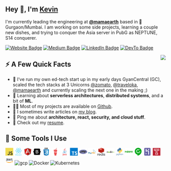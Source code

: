 <h2>Hey 👋, I'm <a href="https://kevinsolomon.com/">Kevin</a></h2>
<p>I'm currently leading the engineering at <strong><a href="https://www.mamaearth.in/">@mamaearth</a></strong> based in 🌁 Gurgaon/Mumbai. I am working on some side projects, learning a couple new dishes, and trying to conquer the Asia server in PubG as  NEPTUNE, S14 conquerer.</p>
<p><a href="https://kevinsolomon.com"><img src="https://img.shields.io/badge/-kevinsolomon.com-4E69C8?style=flat-square&amp;labelColor=4E69C8&amp;logo=Firefox&amp;link=https://kevinsolomon.com" alt="Website Badge"></a> <a href="https://medium.com/@iamkevinsolomon"><img src="https://img.shields.io/badge/-@iamkevinsolomon-14c767?style=flat-square&amp;labelColor=14c767&amp;logo=Medium&amp;link=https://medium.com/@iamkevinsolomon" alt="Medium Badge"></a> <a href="https://www.linkedin.com/in/kevthedev/"><img src="https://img.shields.io/badge/-@kevthedev-0077B5?style=flat-square&amp;labelColor=0077B5&amp;logo=LinkedIn&amp;link=https://www.linkedin.com/in/kevthedev/" alt="LinkedIn Badge"></a> <a href="https://dev.to/ikevinsolomon"><img src="https://img.shields.io/badge/-@ikevinsolomon-0A0A0A?style=flat-square&amp;labelColor=0A0A0A&amp;logo=dev.to&amp;link=https://dev.to/ikevinsolomon" alt="DevTo Badge"></a></p>
<img align="right" src="https://media1.giphy.com/media/13HgwGsXF0aiGY/giphy.gif" />
<h2>⚡️ A Few Quick Facts</h2>
<ul>
  <li>🔭 I’ve run my own ed-tech start up in my early days GyanCentral (GC),  scaled the tech stacks at 3 Unicorns <a href="https://www.zomato.com">@zomato</a>, <a href="https://www.traveloka.com">@traveloka</a>, <a href="https://mamaearth.in">@mamaearth</a> and currently scaling the next one in the making ;)</li>
<li>🧐 Learning about <strong>serverless architectures</strong>, <strong>distributed systems</strong>, and a bit of <strong>ML</strong>.</li>
<li>👨‍💻 Most of my projects are available on <a href="https://github.com/ikevinsolomon">Github</a>.</li>
<li>📝 I sometimes write articles on <a href="https://kevinsolomon.com">my blog</a>.</li>
<li>💬 Ping me about <strong>architecture, react, security, and cloud stuff</strong>.</li>
<li>📙 Check out my <a href="https://www.kevinsolomon.com/resume/resume.pdf">resume</a>.</li>
</ul>

<h2>🚀 Some Tools I Use</h2>
<p align="left">
<img src="https://raw.githubusercontent.com/devicons/devicon/master/icons/javascript/javascript-original.svg" alt="javascript" width="25" height="25" />
<img src="https://raw.githubusercontent.com/devicons/devicon/master/icons/react/react-original-wordmark.svg" alt="react" width="25" height="25" />
<img src="https://raw.githubusercontent.com/devicons/devicon/master/icons/angularjs/angularjs-original.svg" alt="angular-js" width="25" height="25" />
<img src="https://raw.githubusercontent.com/devicons/devicon/master/icons/bootstrap/bootstrap-plain.svg" alt="bootstrap" width="25" height="25" />
<img src="https://raw.githubusercontent.com/devicons/devicon/master/icons/css3/css3-original-wordmark.svg" alt="css3" width="25" height="25" />
<img src="https://raw.githubusercontent.com/devicons/devicon/master/icons/gulp/gulp-plain.svg" alt="gulp" width="25" height="25" />
<img src="https://raw.githubusercontent.com/devicons/devicon/master/icons/java/java-original-wordmark.svg" alt="java" width="25" height="25" />
<img src="https://raw.githubusercontent.com/devicons/devicon/master/icons/typescript/typescript-original.svg" alt="typescript" width="25" height="25" />
<img src="https://raw.githubusercontent.com/devicons/devicon/master/icons/php/php-original.svg" alt="php" width="25" height="25" />
<img src="https://raw.githubusercontent.com/devicons/devicon/master/icons/mysql/mysql-original-wordmark.svg" alt="mysql" width="25" height="25" />
<img src="https://raw.githubusercontent.com/devicons/devicon/master/icons/redis/redis-original-wordmark.svg" alt="redis" width="25" height="25" />
<img src="https://raw.githubusercontent.com/devicons/devicon/master/icons/nodejs/nodejs-original-wordmark.svg" alt="nodejs" width="25" height="25" />
<img src="https://raw.githubusercontent.com/devicons/devicon/master/icons/python/python-original-wordmark.svg" alt="python" width="25" height="25" />
<img src="https://raw.githubusercontent.com/devicons/devicon/master/icons/nginx/nginx-original.svg" alt="nginx" width="25" height="25" />
<img src="https://raw.githubusercontent.com/devicons/devicon/master/icons/cucumber/cucumber-plain.svg" alt="cucumber" width="25" height="25" />
<img src="https://raw.githubusercontent.com/devicons/devicon/master/icons/heroku/heroku-plain.svg" alt="heroku" width="25" height="25" />
<img src="https://raw.githubusercontent.com/devicons/devicon/master/icons/travis/travis-plain.svg" alt="travis" width="25" height="25" />
<img src="https://raw.githubusercontent.com/github/explore/80688e429a7d4ef2fca1e82350fe8e3517d3494d/topics/aws/aws.png" alt="aws" width="25" height="25" />
<img src="https://www.vectorlogo.zone/logos/google_cloud/google_cloud-icon.svg" alt="gcp" width="25" height="25" />
<img src="https://devicons.github.io/devicon/devicon.git/icons/docker/docker-original-wordmark.svg" alt="Docker" width="25" height="25" />
<img src="https://www.vectorlogo.zone/logos/kubernetes/kubernetes-icon.svg" alt="Kubernetes" width="25" height="25" />
</p>
